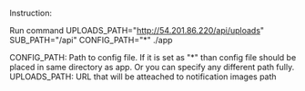 Instruction:

Run command
UPLOADS_PATH="http://54.201.86.220/api/uploads" SUB_PATH="/api" CONFIG_PATH="*" ./app

CONFIG_PATH: Path to config file. If it is set as "*" than config file should be placed in same directory as app. Or you can specify any different path fully.
UPLOADS_PATH: URL that will be atteached to notification images path